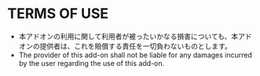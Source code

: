 # TERMS OF USE

- 本アドオンの利用に関して利用者が被ったいかなる損害についても、本アドオンの提供者は、これを賠償する責任を一切負わないものとします。
- The provider of this add-on shall not be liable for any damages incurred by the user regarding the use of this add-on.

